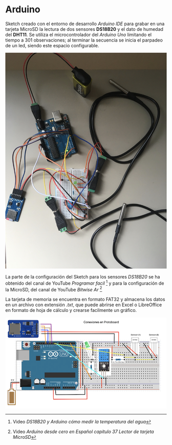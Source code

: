 # Arduino
Sketch creado con el entorno de desarrollo *Arduino IDE* para grabar en una tarjeta MicroSD la lectura de dos sensores **DS18B20** y el dato de humedad del **DHT11**. Se utiliza el microcontrolador del *Arduino Uno* limitando el tiempo a 301 observaciones; al terminar la secuencia se inicia el parpadeo de un led, siendo este espacio configurable.  
  
  
![Fig. Foto del prototipo](https://github.com/juanselastra/Arduino/blob/master/Docs/IMG_01.jpg?raw=true "Foto del prototipo")  
  
  
La parte de la configuración del Sketch para los sensores *DS18B20* se ha obtenido del canal de YouTube *Programar facil* [^1] y para la configuración de la MicroSD, del canal de YouTube *Bitwise Ar* [^2]  
  
[^1]:Video *DS18B20 y Arduino cómo medir la temperatura del agua*  
[^2]:Video *Arduino desde cero en Español capítulo 37 Lector de tarjeta MicroSD*  
  
La tarjeta de memoria se encuentra en formato FAT32 y almacena los datos en un archivo con extensión *.txt*, que puede abrirse en Excel o LibreOffice en formato de hoja de cálculo y crearse facilmente un gráfico.  
  
![Fig. Esquema gráfico del prototipo](https://github.com/juanselastra/Arduino/blob/master/Docs/ConexProtoboard.png?raw=true "Esquema gráfico del prototipo")  

